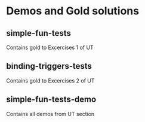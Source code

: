 # Demos and Gold solutions

## simple-fun-tests

Contains gold to Excercises 1 of UT

## binding-triggers-tests

Contains gold to Excercises 2 of UT

## simple-fun-tests-demo

Contains all demos from UT section